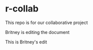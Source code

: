 # r-collab

This repo is for our collaborative project

Britney is editing the document

This is Britney's edit